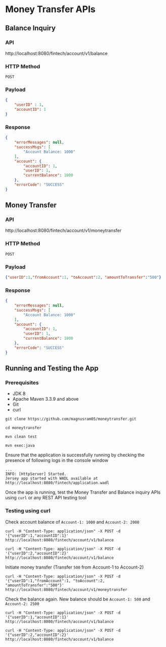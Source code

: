 # Money Transfer APIs

## Balance Inquiry 
### API 
http://localhost:8080/fintech/account/v1/balance

### HTTP Method
```POST```

### Payload
```json
{
	"userID" : 1,
	"accountID": 1
}
```

### Response
```json
{
    "errorMessages": null,
    "successMsgs": [
        "Account Balance: 1000"
    ],
    "account": {
        "accountID": 1,
        "userID": 1,
        "currentBalance": 1000
    },
    "errorCode": "SUCCESS"
}
```

## Money Transfer
### API
http://localhost:8080/fintech/account/v1/moneytransfer

### HTTP Method
```POST```

### Payload
```json
{"userID":1,"fromAccount":1, "toAccount":2, "amountToTransfer":"500"}
```
### Response
```json
{
    "errorMessages": null,
    "successMsgs": [
        "Account Balance: 1000"
    ],
    "account": {
        "accountID": 1,
        "userID": 1,
        "currentBalance": 1000
    },
    "errorCode": "SUCCESS"
}
```

## Running and Testing the App
### Prerequisites
* JDK 8
* Apache Maven 3.3.9 and above
* Git 
* curl

```console
git clone https://github.com/magnusram05/moneytransfer.git

cd moneytransfer

mvn clean test

mvn exec:java
```
Ensure that the application is successfully running by checking the presence of following logs in the console window
```console
...
INFO: [HttpServer] Started.
Jersey app started with WADL available at http://localhost:8080/fintech/application.wadl
```

Once the app is running, test the Money Transfer and Balance inquiry APIs using ``curl`` or any REST API testing tool

### Testing using curl

Check account balance of ``Account-1: 1000`` and ``Account-2: 2000``
```console
curl -H "Content-Type: application/json" -X POST -d '{"userID":1,"accountID":1}' http://localhost:8080/fintech/account/v1/balance

curl -H "Content-Type: application/json" -X POST -d '{"userID":2,"accountID":2}' http://localhost:8080/fintech/account/v1/balance
```
Initiate money transfer (Transfer ``500`` from Account-1 to Account-2)
```console
curl -H "Content-Type: application/json" -X POST -d '{"userID":1,"fromAccount":1, "toAccount":2, "amountToTransfer":"500"}' http://localhost:8080/fintech/account/v1/moneytransfer
```
Check the balance again.  New balance should be ``Account-1: 500`` and ``Account-2: 2500``
```console
curl -H "Content-Type: application/json" -X POST -d '{"userID":1,"accountID":1}' http://localhost:8080/fintech/account/v1/balance

curl -H "Content-Type: application/json" -X POST -d '{"userID":2,"accountID":2}' http://localhost:8080/fintech/account/v1/balance
```
